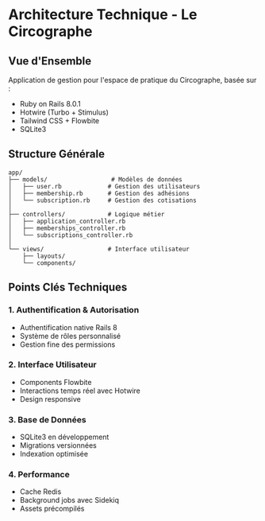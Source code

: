 # Architecture Technique - Le Circographe

## Vue d'Ensemble
Application de gestion pour l'espace de pratique du Circographe, basée sur :
- Ruby on Rails 8.0.1
- Hotwire (Turbo + Stimulus)
- Tailwind CSS + Flowbite
- SQLite3

## Structure Générale
```
app/
├── models/                  # Modèles de données
│   ├── user.rb             # Gestion des utilisateurs
│   ├── membership.rb       # Gestion des adhésions
│   └── subscription.rb     # Gestion des cotisations
│
├── controllers/            # Logique métier
│   ├── application_controller.rb
│   ├── memberships_controller.rb
│   └── subscriptions_controller.rb
│
└── views/                  # Interface utilisateur
    ├── layouts/
    └── components/
```

## Points Clés Techniques

### 1. Authentification & Autorisation
- Authentification native Rails 8
- Système de rôles personnalisé
- Gestion fine des permissions

### 2. Interface Utilisateur
- Components Flowbite
- Interactions temps réel avec Hotwire
- Design responsive

### 3. Base de Données
- SQLite3 en développement
- Migrations versionnées
- Indexation optimisée

### 4. Performance
- Cache Redis
- Background jobs avec Sidekiq
- Assets précompilés 